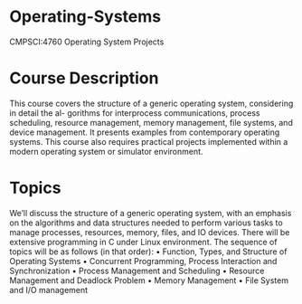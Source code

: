 # Operating-Systems
CMPSCI:4760 Operating System Projects
# Course Description
This course covers the structure of a generic operating system, considering in detail the al- gorithms for interprocess communications, process scheduling, resource management, memory management, file systems, and device management. It presents examples from contemporary operating systems. This course also requires practical projects implemented within a modern operating system or simulator environment.
# Topics
We’ll discuss the structure of a generic operating system, with an emphasis on the algorithms and data structures needed to perform various tasks to manage processes, resources, memory, files, and IO devices. There will be extensive programming in C under Linux environment. The sequence of topics will be as follows (in that order):
  • Function, Types, and Structure of Operating Systems
  • Concurrent Programming, Process Interaction and Synchronization
  • Process Management and Scheduling
  • Resource Management and Deadlock Problem
  • Memory Management
  • File System and I/O management
